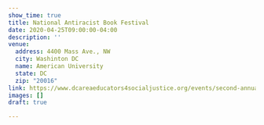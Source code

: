 ```yaml
---
show_time: true
title: National Antiracist Book Festival
date: 2020-04-25T09:00:00-04:00
description: ''
venue:
  address: 4400 Mass Ave., NW
  city: Washinton DC
  name: American University
  state: DC
  zip: "20016"
link: https://www.dcareaeducators4socialjustice.org/events/second-annual-antiracist-book-festival
images: []
draft: true

---
```

